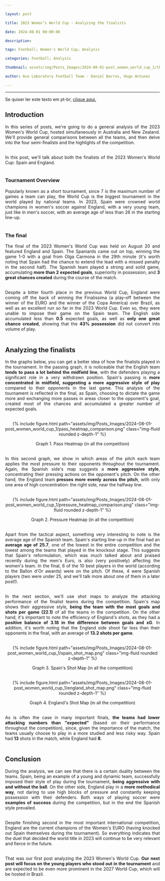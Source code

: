 ```yaml
---

layout: post

title: 2023 Women’s World Cup - Analyzing the finalists

date: 2024-08-01 00:00:00

description:

tags: Football; Women's World Cup; Analysis

categories: Football; Analysis

thumbnail: assets/img/Posts_Images/2024-08-01-post_women_world_cup_1/thumb_women_world_cup.png

author: Ace Laboratory Football Team - Daniel Barros, Hugo Antunes

---
```


---


<p  align="justify">

Se quiser ler este texto em pt-br, <a  href = "https://ac3lab.github.io/blog/2000/post_women_world_cup_1_pt/"> clique aqui.</a>

</p>

  

<h2>Introduction</h2>

  

<div  style="text-align: justify">

  

In this series of posts, we're going to do a general analysis of the 2023 Women's World Cup, hosted simultaneously in Australia and New Zealand. We'll provide general comparisons between all the teams, and then delve into the four semi-finalists and the highlights of the competition. <br/><br/>

In this post, we'll talk about both the finalists of the 2023 Women's World Cup: Spain and England. <br/><br/>

  
<h3>Tournament Overview</h3>

Popularly known as a short tournament, since 7 is the maximum number of games a team can play, the World Cup is the biggest tournament in the world played by national teams. In 2023, Spain were crowned world champions in women's soccer against England, with a very young team, just like in men's soccer, with an average age of less than 26 in the starting line-up.<br/><br/>

 
<h3>The final </h3>

The final of the 2023 Women's World Cup was held on August 20 and featured England and Spain. The Spaniards came out on top, winning the game 1-0 with a goal from Olga Carmona in the 29th minute (it's worth noting that Spain had the chance to extend the lead with a missed penalty in the second half). The Spanish team played a strong and solid game, accumulating <b>more than 2 expected goals</b>, superiority in possession, and <b>3 great chances created</b> during the course of the match.<br/><br/>

  

Despite a bitter fourth place in the previous World Cup, England were coming off the back of winning the Finalissima (a play-off between the winner of the EURO and the winner of the Copa America) over Brazil, as well as an excellent run so far in the 2023 World Cup. Even so, they were unable to impose their game on the Spain team. The English side accumulated less than <b>0.5</b> expected goals, as well as <b>only one great chance created</b>, showing that the <b>43% possession</b> did not convert into volume of play.<br/><br/>

  
  

<h2> Analyzing the finalists </h2>

In the graphs below, you can get a better idea of how the finalists played in the tournament. In the passing graph, it is noticeable that the English team <b>tends to pass a lot behind the midfield line</b>, with the defenders playing a significant role in a very withdrawn position. Spain's passing is<b> more concentrated in midfield, suggesting a more aggressive style of play</b> compared to their opponents in the last game. This analysis of the tournament is reflected in the final, as Spain, choosing to dictate the game more and exchanging more passes in areas closer to the opponent's goal, created most of the chances and accumulated a greater number of expected goals.<br/><br/>

<div  style="width: 100%; margin: 0 auto; text-align: center;">

{% include figure.html path="assets/img/Posts_Images/2024-08-01-post_women_world_cup_1/pass_heatmap_comparison.png" class="img-fluid rounded z-depth-1" %}

</div>

<center>Graph 1. Pass Heatmap (in all the competition)<br/><br/></center>

In this second graph, we show in which areas of the pitch each team applies the most pressure to their opponents throughout the tournament. Again, the Spanish side's map suggests a <b>more aggressive style</b>, concentrating their pressing actions on the opponent's pitch. On the other hand, the England team<b> presses more evenly across the pitch</b>, with only one area of high concentration: the right side, near the halfway line.<br/><br/>

<div  style="width: 100%; margin: 0 auto; text-align: center;">

{% include figure.html path="assets/img/Posts_Images/2024-08-01-post_women_world_cup_1/pressure_heatmap_comparison.png" class="img-fluid rounded z-depth-1" %}

</div>

<center>Graph 2. Pressure Heatmap (in all the competition)<br/><br/></center>

Apart from the tactical aspect, something very interesting to note is the average age of the Spanish team. Spain's starting line-up in the final had an <b>average age of 25.7</b>, one of the lowest in the entire competition and the lowest among the teams that played in the knockout stage. This suggests that Spain's reformulation, which was much talked about and praised recently during the men's Euro, is also (very positively) affecting the women's team. In the final, 6 of the 10 best players in the world (according to the Ballon d'Or awards) were on the pitch. Of these, 4 were Spanish players (two were under 25, and we'll talk more about one of them in a later post!). <br/><br/>

In the next section, we'll use shot maps to analyze the attacking performance of the finalist teams during the competition. Spain's map shows their aggressive style, <b>being the team with the most goals and shots per game (22.1)</b> of all the teams in the competition. On the other hand, it's important to note the efficiency of England's shots, as they had a <b>positive balance of 3.18 in the difference between goals and xG</b>. In addition, it's worth noting that the England side shoot far less than their opponents in the final, with an average of <b>13.2 shots per game</b>.<br/><br/>

<div  style="width: 100%; margin: 0 auto; text-align: center;">

{% include figure.html path="assets/img/Posts_Images/2024-08-01-post_women_world_cup_1/spain_shot_map.png" class="img-fluid rounded z-depth-1" %}

</div>

<center>Graph 3. Spain's Shot Map (in all the competition)<br/><br/></center>

<div  style="width: 100%; margin: 0 auto; text-align: center;">

{% include figure.html path="assets/img/Posts_Images/2024-08-01-post_women_world_cup_1/england_shot_map.png" class="img-fluid rounded z-depth-1" %}

</div>

<center>Graph 4. England's Shot Map (in all the competition)<br/><br/></center>

As is often the case in many important finals, <b>the teams had lower attacking numbers than "expected"</b> (based on their performance throughout the competition), since, given the importance of the match, the teams usually choose to play in a more studied and less risky way. Spain had <b>13</b> shots in the match, while England had <b>8</b>.<br/><br/>


<h2>Conclusion</h2>

  

During the analysis, we can see that there is a certain duality between the teams. Spain, being an example of a young and dynamic team, successfully imposed their style of play during the tournament, <b>being aggressive with and without the ball</b>. On the other side, England play in a <b>more methodical way</b>, not daring to use high blocks of pressure and constantly keeping possession with their defenders. Both ways of playing soccer were <b>examples of success</b> during the competition, but in the end the Spanish style prevailed. <br/><br/> 

  

Despite finishing second in the most important international competition, England are the current champions of the Women's EURO (having knocked out Spain themselves during the tournament). So everything indicates that the duel that decided the world title in 2023 will continue to be very relevant and fierce in the future. <br/><br/>

 
That was our first post analyzing the 2023 Women's World Cup. <b>Our next post will focus on the young players who stood out in the tournament</b> and are expected to be even more prominent in the 2027 World Cup, which will be hosted in Brazil. <br/><br/>

<div>

